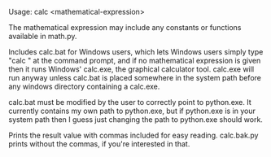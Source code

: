 Usage: calc &lt;mathematical-expression>

The mathematical expression may include any constants or functions available in math.py.

Includes calc.bat for Windows users, which lets Windows users simply type "calc <mathematical expression>" at the command prompt, and if no mathematical expression is given then it runs Windows' calc.exe, the graphical calculator tool. calc.exe will run anyway unless calc.bat is placed somewhere in the system path before any windows directory containing a calc.exe. 

calc.bat must be modified by the user to correctly point to python.exe. It currently contains my own path to python.exe, but if python.exe is in your system path then I guess just changing the path to python.exe should work.

Prints the result value with commas included for easy reading. calc.bak.py prints without the commas, if you're interested in that.

